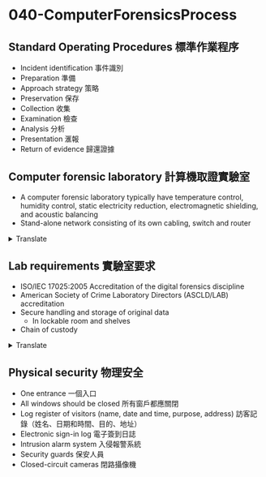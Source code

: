 # 040-ComputerForensicsProcess

## Standard Operating Procedures 標準作業程序

* Incident identification 事件識別
* Preparation 準備
* Approach strategy 策略
* Preservation 保存
* Collection 收集
* Examination 檢查
* Analysis 分析
* Presentation 滙報
* Return of evidence 歸還證據

## Computer forensic laboratory 計算機取證實驗室

* A computer forensic laboratory typically have temperature control, humidity control, static electricity reduction, electromagnetic shielding, and acoustic balancing
* Stand-alone network consisting of its own cabling, switch and router
<details>
<summary>Translate</summary>
<p>

* 計算機取證實驗室通常有溫度控制、濕度控制、靜電消除、電磁屏蔽和聲平衡
* 由自己的佈線、交換機和路由器組成的獨立網絡
</p>
</details>  

## Lab requirements 實驗室要求

* ISO/IEC 17025:2005 Accreditation of the digital forensics discipline
* American Society of Crime Laboratory Directors (ASCLD/LAB) accreditation
* Secure handling and storage of original data
  + In lockable room and shelves
* Chain of custody
<details>
<summary>Translate</summary>
<p>

* ISO/IEC 17025:2005 數字取證學科認證
* 美國犯罪實驗室主任協會 (ASCLD/LAB) 認證
* 安全處理和存儲原始數據
   * 在可上鎖的房間和架子上
* 監管鏈
</p>
</details>  

## Physical security 物理安全

* One entrance 一個入口
* All windows should be closed 所有窗戶都應關閉
* Log register of visitors (name, date and time, purpose, address) 訪客記錄（姓名、日期和時間、目的、地址）
* Electronic sign-in log 電子簽到日誌
* Intrusion alarm system 入侵報警系統
* Security guards 保安人員
* Closed-circuit cameras 閉路攝像機
